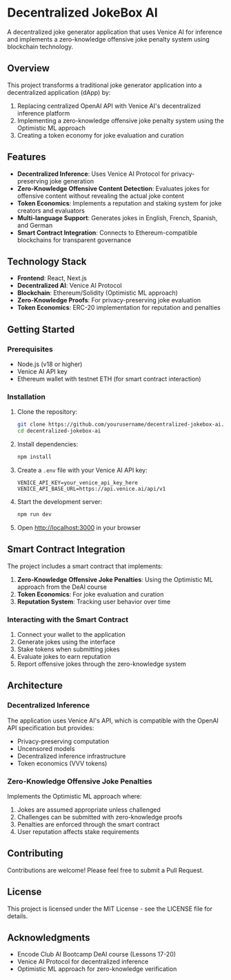 # Decentralized JokeBox AI

A decentralized joke generator application that uses Venice AI for inference and implements a zero-knowledge offensive joke penalty system using blockchain technology.

## Overview

This project transforms a traditional joke generator application into a decentralized application (dApp) by:

1. Replacing centralized OpenAI API with Venice AI's decentralized inference platform
2. Implementing a zero-knowledge offensive joke penalty system using the Optimistic ML approach
3. Creating a token economy for joke evaluation and curation

## Features

- **Decentralized Inference**: Uses Venice AI Protocol for privacy-preserving joke generation
- **Zero-Knowledge Offensive Content Detection**: Evaluates jokes for offensive content without revealing the actual joke content
- **Token Economics**: Implements a reputation and staking system for joke creators and evaluators
- **Multi-language Support**: Generates jokes in English, French, Spanish, and German
- **Smart Contract Integration**: Connects to Ethereum-compatible blockchains for transparent governance

## Technology Stack

- **Frontend**: React, Next.js
- **Decentralized AI**: Venice AI Protocol
- **Blockchain**: Ethereum/Solidity (Optimistic ML approach)
- **Zero-Knowledge Proofs**: For privacy-preserving joke evaluation
- **Token Economics**: ERC-20 implementation for reputation and penalties

## Getting Started

### Prerequisites

- Node.js (v18 or higher)
- Venice AI API key
- Ethereum wallet with testnet ETH (for smart contract interaction)

### Installation

1. Clone the repository:
   ```bash
   git clone https://github.com/yourusername/decentralized-jokebox-ai.git
   cd decentralized-jokebox-ai
   ```

2. Install dependencies:
   ```bash
   npm install
   ```

3. Create a `.env` file with your Venice AI API key:
   ```
   VENICE_API_KEY=your_venice_api_key_here
   VENICE_API_BASE_URL=https://api.venice.ai/api/v1
   ```

4. Start the development server:
   ```bash
   npm run dev
   ```

5. Open [http://localhost:3000](http://localhost:3000) in your browser

## Smart Contract Integration

The project includes a smart contract that implements:

1. **Zero-Knowledge Offensive Joke Penalties**: Using the Optimistic ML approach from the DeAI course
2. **Token Economics**: For joke evaluation and curation
3. **Reputation System**: Tracking user behavior over time

### Interacting with the Smart Contract

1. Connect your wallet to the application
2. Generate jokes using the interface
3. Stake tokens when submitting jokes
4. Evaluate jokes to earn reputation
5. Report offensive jokes through the zero-knowledge system

## Architecture

### Decentralized Inference

The application uses Venice AI's API, which is compatible with the OpenAI API specification but provides:
- Privacy-preserving computation
- Uncensored models
- Decentralized inference infrastructure
- Token economics (VVV tokens)

### Zero-Knowledge Offensive Joke Penalties

Implements the Optimistic ML approach where:
1. Jokes are assumed appropriate unless challenged
2. Challenges can be submitted with zero-knowledge proofs
3. Penalties are enforced through the smart contract
4. User reputation affects stake requirements

## Contributing

Contributions are welcome! Please feel free to submit a Pull Request.

## License

This project is licensed under the MIT License - see the LICENSE file for details.

## Acknowledgments

- Encode Club AI Bootcamp DeAI course (Lessons 17-20)
- Venice AI Protocol for decentralized inference
- Optimistic ML approach for zero-knowledge verification

